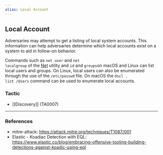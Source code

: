 ```yaml
---
alias: Local Account
---
```


## Local Account

Adversaries may attempt to get a listing of local system accounts. This information can help adversaries determine which local accounts exist on a system to aid in follow-on behavior.

Commands such as <code>net user</code> and <code>net localgroup</code> of the [Net](https://attack.mitre.org/software/S0039) utility and <code>id</code> and <code>groups</code>on macOS and Linux can list local users and groups. On Linux, local users can also be enumerated through the use of the <code>/etc/passwd</code> file. On macOS the <code>dscl . list /Users</code> command can be used to enumerate local accounts.


### Tactic

- [[Discovery]] (TA0007)


---
### References

- mitre-attack: https://attack.mitre.org/techniques/T1087/001
- Elastic - Koadiac Detection with EQL: https://www.elastic.co/blog/embracing-offensive-tooling-building-detections-against-koadic-using-eql
